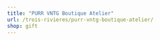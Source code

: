 ```yaml
---
title: "PURR VNTG Boutique Atelier"
url: /trois-rivieres/purr-vntg-boutique-atelier/
shop: gift
---
```

